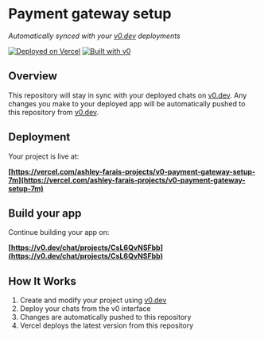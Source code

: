 # Payment gateway setup

*Automatically synced with your [v0.dev](https://v0.dev) deployments*

[![Deployed on Vercel](https://img.shields.io/badge/Deployed%20on-Vercel-black?style=for-the-badge&logo=vercel)](https://vercel.com/ashley-farais-projects/v0-payment-gateway-setup-7m)
[![Built with v0](https://img.shields.io/badge/Built%20with-v0.dev-black?style=for-the-badge)](https://v0.dev/chat/projects/CsL6QvNSFbb)

## Overview

This repository will stay in sync with your deployed chats on [v0.dev](https://v0.dev).
Any changes you make to your deployed app will be automatically pushed to this repository from [v0.dev](https://v0.dev).

## Deployment

Your project is live at:

**[https://vercel.com/ashley-farais-projects/v0-payment-gateway-setup-7m](https://vercel.com/ashley-farais-projects/v0-payment-gateway-setup-7m)**

## Build your app

Continue building your app on:

**[https://v0.dev/chat/projects/CsL6QvNSFbb](https://v0.dev/chat/projects/CsL6QvNSFbb)**

## How It Works

1. Create and modify your project using [v0.dev](https://v0.dev)
2. Deploy your chats from the v0 interface
3. Changes are automatically pushed to this repository
4. Vercel deploys the latest version from this repository